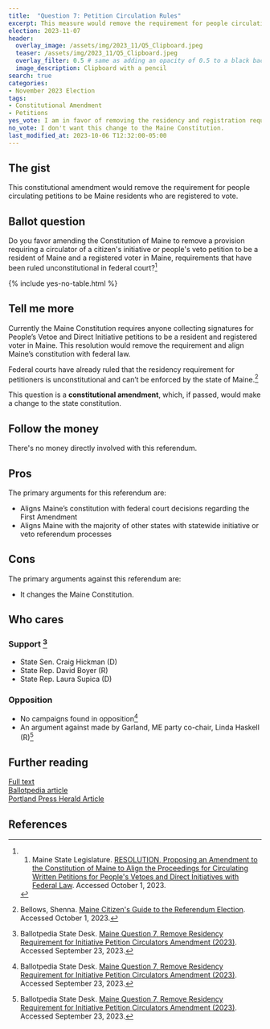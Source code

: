 ```yaml
---
title:  "Question 7: Petition Circulation Rules"
excerpt: This measure would remove the requirement for people circulating petitions to be Maine residents who are registered to vote.
election: 2023-11-07
header:
  overlay_image: /assets/img/2023_11/Q5_Clipboard.jpeg
  teaser: /assets/img/2023_11/Q5_Clipboard.jpeg
  overlay_filter: 0.5 # same as adding an opacity of 0.5 to a black background
  image_description: Clipboard with a pencil
search: true
categories:
- November 2023 Election
tags:
- Constitutional Amendment
- Petitions
yes_vote: I am in favor of removing the residency and registration requirements for petition circulators from the Maine Constitution.
no_vote: I don't want this change to the Maine Constitution.
last_modified_at: 2023-10-06 T12:32:00-05:00
---
```

## The gist
This constitutional amendment would remove the requirement for people circulating petitions to be Maine residents who are registered to vote.

## Ballot question
Do you favor amending the Constitution of Maine to remove a provision requiring a circulator of a citizen's initiative or people's veto petition to be a resident of Maine and a registered voter in Maine, requirements that have been ruled unconstitutional in federal court?[^1]

{% include yes-no-table.html %}


## Tell me more
Currently the Maine Constitution requires anyone collecting signatures for People’s Vetoe and Direct Initiative petitions to be a resident and registered voter in Maine.  This resolution would remove the requirement and align Maine’s constitution with federal law.

Federal courts have already ruled that the residency requirement for petitioners is unconstitutional and can’t be enforced by the state of Maine.[^3]

This question is a **constitutional amendment**, which, if passed, would make a change to the state constitution.

## Follow the money
There's no money directly involved with this referendum. 

## Pros
The primary arguments for this referendum are:
* Aligns Maine’s constitution with federal court decisions regarding the First Amendment
* Aligns Maine with the majority of other states with statewide initiative or veto referendum processes

## Cons
The primary arguments against this referendum are:
* It changes the Maine Constitution.

## Who cares
### Support [^2]
* State Sen. Craig Hickman (D) 
* State Rep. David Boyer (R) 
* State Rep. Laura Supica (D) 

### Opposition
* No campaigns found in opposition[^2]
* An argument against made by Garland, ME party co-chair, Linda Haskell (R)[^2]

## Further reading
[Full text](https://legislature.maine.gov/bills/getPDF.asp?paper=SP0597&item=1&snum=131)<br>
[Ballotpedia article](https://ballotpedia.org/Maine_Question_7,_Remove_Residency_Requirement_for_Initiative_Petition_Circulators_Amendment_(2023))<br>
[Portland Press Herald Article](https://www.pressherald.com/2023/10/06/questions-5-through-8-what-you-need-to-know-about-the-proposed-constitutional-amendments/)

## References
[^1]: 1. Maine State Legislature. [RESOLUTION, Proposing an Amendment to the Constitution of
Maine to Align the Proceedings for Circulating Written Petitions for
People's Vetoes and Direct Initiatives with Federal Law](https://legislature.maine.gov/bills/getPDF.asp?paper=SP0597&item=1&snum=131).  Accessed October 1, 2023.
[^2]: Ballotpedia State Desk. [Maine Question 7, Remove Residency Requirement for Initiative Petition Circulators Amendment (2023)](https://ballotpedia.org/Maine_Question_7,_Remove_Residency_Requirement_for_Initiative_Petition_Circulators_Amendment_(2023)). Accessed September 23, 2023.
[^3]: Bellows, Shenna. [Maine Citizen's Guide to the Referendum Election](https://www.maine.gov/sos/cec/elec/upcoming/pdf/citizensguide23.pdf). Accessed October 1, 2023.
[^4]: Ohm, Rachel. [Questions 5 through 8: What you need to know about the proposed constitutional amendments](https://www.pressherald.com/2023/10/06/questions-5-through-8-what-you-need-to-know-about-the-proposed-constitutional-amendments/). Portland Press Herald. Accessed October 6, 2023.
